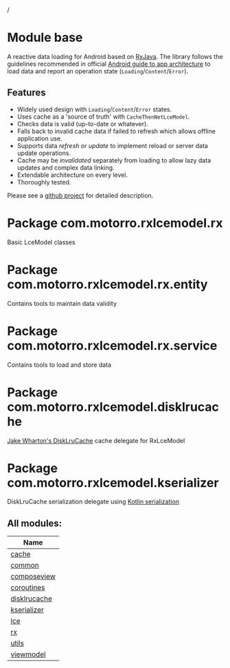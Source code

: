 /

# Module base

A reactive data loading for Android based on  [RxJava](https://github.com/ReactiveX/RxJava). The library follows the guidelines recommended in official [Android guide to app architecture](https://developer.android.com/jetpack/docs/guide) to load data and report an  operation state (`Loading`/`Content`/`Error`). 

##  Features

- 
   Widely used design with `Loading`/`Content`/`Error` states.
- 
   Uses cache as a 'source of truth' with `CacheThenNetLceModel`.
- 
   Checks data is valid (up-to-date or whatever).
- 
   Falls back to invalid cache data if failed to refresh which allows offline application use.
- 
   Supports data *refresh* or *update* to implement reload or server data update operations.
- 
   Cache may be *invalidated* separately from loading to allow lazy data updates and complex data linking.
- 
   Extendable architecture on every level.
- 
   Thoroughly tested.

Please see a [github project](https://github.com/motorro/RxLceModel) for detailed description.

#  Package com.motorro.rxlcemodel.rx

Basic LceModel classes

#  Package com.motorro.rxlcemodel.rx.entity

Contains tools to maintain data validity

#  Package com.motorro.rxlcemodel.rx.service

Contains tools to load and store data

#  Package com.motorro.rxlcemodel.disklrucache

[Jake Wharton's DiskLruCache](https://github.com/JakeWharton/DiskLruCache) cache delegate for RxLceModel

#  Package com.motorro.rxlcemodel.kserializer

DiskLruCache serialization delegate using [Kotlin serialization](https://github.com/Kotlin/kotlinx.serialization/)

## All modules:

| Name |
|---|
| [cache](cache/index.md) |  |
| [common](common/index.md) |  |
| [composeview](composeview/index.md) |  |
| [coroutines](coroutines/index.md) |  |
| [disklrucache](disklrucache/index.md) |  |
| [kserializer](kserializer/index.md) |  |
| [lce](lce/index.md) |  |
| [rx](rx/index.md) |  |
| [utils](utils/index.md) |  |
| [viewmodel](viewmodel/index.md) |  |
